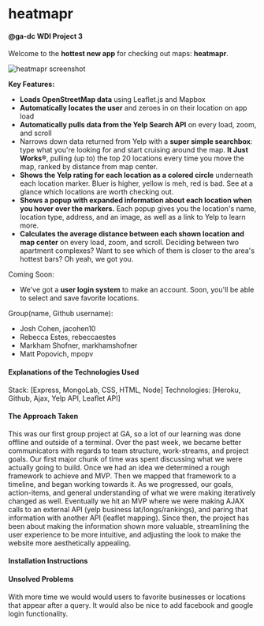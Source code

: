 # heatmapr
#### @ga-dc WDI Project 3

Welcome to the **hottest new app** for checking out maps: **heatmapr**.

![heatmapr screenshot](http://i.imgur.com/Cx8ybLH.png)

**Key Features:**
* **Loads OpenStreetMap data** using Leaflet.js and Mapbox
* **Automatically locates the user** and zeroes in on their location on app load
* **Automatically pulls data from the Yelp Search API** on every load, zoom, and scroll
* Narrows down data returned from Yelp with a **super simple searchbox**: type what you're looking for and start cruising around the map. **It Just Works®**, pulling (up to) the top 20 locations every time you move the map, ranked by distance from map center.
* **Shows the Yelp rating for each location as a colored circle** underneath each location marker. Bluer is higher, yellow is meh, red is bad. See at a glance which locations are worth checking out.
* **Shows a popup with expanded information about each location when you hover over the markers.** Each popup gives you the location's name, location type, address, and an image, as well as a link to Yelp to learn more.
* **Calculates the average distance between each shown location and map center** on every load, zoom, and scroll. Deciding between two apartment complexes? Want to see which of them is closer to the area's hottest bars? Oh yeah, we got you.

Coming Soon:
* We've got a **user login system** to make an account. Soon, you'll be able to select and save favorite locations.

Group(name, Github username):
* Josh Cohen, jacohen10
* Rebecca Estes, rebeccaestes
* Markham Shofner, markhamshofner
* Matt Popovich, mpopv

#### Explanations of the Technologies Used
Stack: [Express, MongoLab, CSS, HTML, Node]
Technologies: [Heroku, Github, Ajax, Yelp API, Leaflet API]

#### The Approach Taken
This was our first group project at GA, so a lot of our learning was done offline and outside of a terminal. Over the past week, we became better communicators with regards to team structure, work-streams, and project goals. Our first major chunk of time was spent discussing what we were actually going to build. Once we had an idea we determined a rough framework to achieve and MVP. Then we mapped that framework to a timeline, and began working towards it. As we progressed, our goals, action-items, and general understanding of what we were making iteratively changed as well. Eventually we hit an MVP where we were making AJAX calls to an external API (yelp business lat/longs/rankings), and paring that information with another API (leaflet mapping). Since then, the project has been about making the information shown more valuable, streamlining the user experience to be more intuitive, and adjusting the look to make the website more aesthetically appealing.

#### Installation Instructions

#### Unsolved Problems
With more time we would would users to favorite businesses or locations that appear after a query.
It would also be nice to add facebook and google login functionality.
